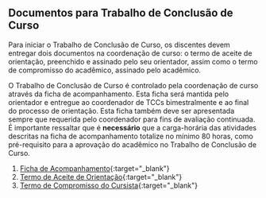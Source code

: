 ## Documentos para Trabalho de Conclusão de Curso
Para iniciar o Trabalho de Conclusão de Curso, os discentes devem entregar dois documentos na coordenação de curso: o termo de aceite de orientação, preenchido e assinado pelo seu orientador, assim como o termo de compromisso do acadêmico, assinado pelo acadêmico.

O Trabalho de Conclusão de Curso é controlado pela coordenação de curso através da ficha de acompanhamento. Esta ficha será mantida pelo orientador e entregue ao coordenador de TCCs bimestralmente e ao final do processo de orientação. Esta ficha também deve ser apresentada sempre que requerida pelo coordenador para fins de avaliação continuada. É importante ressaltar que é **necessário** que a carga-horária das atividades descritas na ficha de acompanhamento totalize no mínimo 80 horas, como pré-requisito para a aprovação do acadêmico no Trabalho de Conclusão de Curso.

1. [Ficha de Acompanhamento](https://drive.google.com/open?id=1xYMvGIEIPx2Od7VLBJAsY-XgtBEC8l6X){:target="_blank"}
2. [Termo de Aceite de Orientação](https://drive.google.com/file/d/16Vlzgi8sV7i6o7LftX6brEeKzP5aBwSZ/view?usp=sharing){:target="_blank"}
3. [Termo de Compromisso do Cursista](https://drive.google.com/file/d/1o1OWNuFEe-efVIzPBiPCG19jqYs3xJTi/view?usp=sharing){:target="_blank"}

<!-- You can use the [editor on GitHub](https://github.com/ADSVilhena/ADSVilhena.github.io/edit/master/index.md) to maintain and preview the content for your website in Markdown files.

Whenever you commit to this repository, GitHub Pages will run [Jekyll](https://jekyllrb.com/) to rebuild the pages in your site, from the content in your Markdown files.

### Markdown

Markdown is a lightweight and easy-to-use syntax for styling your writing. It includes conventions for

```markdown
Syntax highlighted code block

# Header 1
## Header 2
### Header 3

- Bulleted
- List

1. Numbered
2. List

**Bold** and _Italic_ and `Code` text

[Link](url) and ![Image](src)
```

For more details see [GitHub Flavored Markdown](https://guides.github.com/features/mastering-markdown/).

### Jekyll Themes

Your Pages site will use the layout and styles from the Jekyll theme you have selected in your [repository settings](https://github.com/ADSVilhena/ADSVilhena.github.io/settings). The name of this theme is saved in the Jekyll `_config.yml` configuration file.

### Support or Contact

Having trouble with Pages? Check out our [documentation](https://help.github.com/categories/github-pages-basics/) or [contact support](https://github.com/contact) and we’ll help you sort it out. -->
